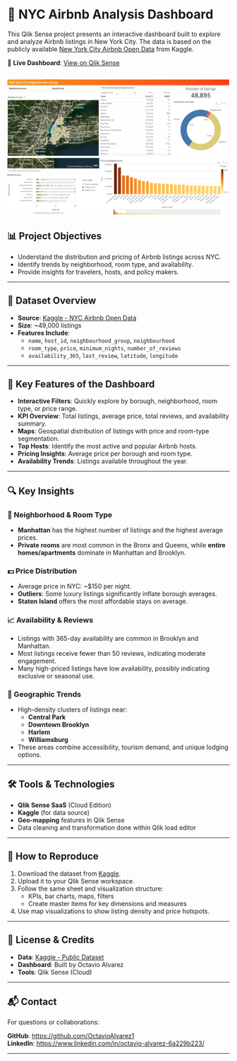 # 🗽 NYC Airbnb Analysis Dashboard

This Qlik Sense project presents an interactive dashboard built to explore and analyze Airbnb listings in New York City. The data is based on the publicly available [New York City Airbnb Open Data](https://www.kaggle.com/datasets/dgomonov/new-york-city-airbnb-open-data) from Kaggle.

🔗 **Live Dashboard**: [View on Qlik Sense](https://jupidigital.us.qlikcloud.com/sense/app/d0a92468-57f2-4310-af5e-badea4b0cafb/sheet/hejPC/state/analysis/hubUrl/%2Fanalytics%2Fhome)

![Dashboard](Images/Dashboard1.png)
![Dashboard](Images/Dashboard2.png)
---

## 📊 Project Objectives

- Understand the distribution and pricing of Airbnb listings across NYC.
- Identify trends by neighborhood, room type, and availability.
- Provide insights for travelers, hosts, and policy makers.

---

## 📁 Dataset Overview

- **Source**: [Kaggle - NYC Airbnb Open Data](https://www.kaggle.com/datasets/dgomonov/new-york-city-airbnb-open-data)
- **Size**: ~49,000 listings
- **Features Include**:
  - `name`, `host_id`, `neighbourhood_group`, `neighbourhood`
  - `room_type`, `price`, `minimum_nights`, `number_of_reviews`
  - `availability_365`, `last_review`, `latitude`, `longitude`

---

## 📌 Key Features of the Dashboard

- **Interactive Filters**: Quickly explore by borough, neighborhood, room type, or price range.
- **KPI Overview**: Total listings, average price, total reviews, and availability summary.
- **Maps**: Geospatial distribution of listings with price and room-type segmentation.
- **Top Hosts**: Identify the most active and popular Airbnb hosts.
- **Pricing Insights**: Average price per borough and room type.
- **Availability Trends**: Listings available throughout the year.

---

## 🔍 Key Insights

### 📍 Neighborhood & Room Type

- **Manhattan** has the highest number of listings and the highest average prices.
- **Private rooms** are most common in the Bronx and Queens, while **entire homes/apartments** dominate in Manhattan and Brooklyn.

### 💵 Price Distribution

- Average price in NYC: ~$150 per night.
- **Outliers**: Some luxury listings significantly inflate borough averages.
- **Staten Island** offers the most affordable stays on average.

### 📈 Availability & Reviews

- Listings with 365-day availability are common in Brooklyn and Manhattan.
- Most listings receive fewer than 50 reviews, indicating moderate engagement.
- Many high-priced listings have low availability, possibly indicating exclusive or seasonal use.

### 🧭 Geographic Trends

- High-density clusters of listings near:
  - **Central Park**
  - **Downtown Brooklyn**
  - **Harlem**
  - **Williamsburg**
- These areas combine accessibility, tourism demand, and unique lodging options.

---

## 🛠️ Tools & Technologies

- **Qlik Sense SaaS** (Cloud Edition)
- **Kaggle** (for data source)
- **Geo-mapping** features in Qlik Sense
- Data cleaning and transformation done within Qlik load editor

---

## 🚀 How to Reproduce

1. Download the dataset from [Kaggle](https://www.kaggle.com/datasets/dgomonov/new-york-city-airbnb-open-data).
2. Upload it to your Qlik Sense workspace.
3. Follow the same sheet and visualization structure:
   - KPIs, bar charts, maps, filters
   - Create master items for key dimensions and measures
4. Use map visualizations to show listing density and price hotspots.

---

## 📌 License & Credits

- **Data**: [Kaggle - Public Dataset](https://www.kaggle.com/datasets/dgomonov/new-york-city-airbnb-open-data)
- **Dashboard**: Built by Octavio Alvarez
- **Tools**: Qlik Sense (Cloud)

---

## 📬 Contact

For questions or collaborations:

**GitHub**: https://github.com/OctavioAlvarez1 <br>
**LinkedIn**: https://www.linkedin.com/in/octavio-alvarez-6a229b223/

---

